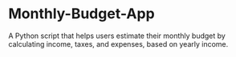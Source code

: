 # Monthly-Budget-App
A Python script that helps users estimate their monthly budget by calculating income, taxes, and expenses, based on yearly income.
